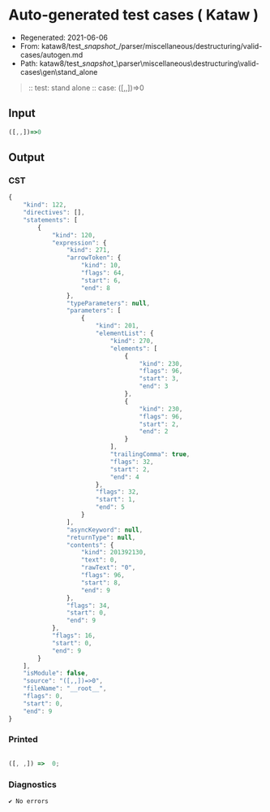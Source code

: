 # Auto-generated test cases ( Kataw )
- Regenerated: 2021-06-06
- From: kataw8/test\__snapshot__/parser/miscellaneous/destructuring/valid-cases/autogen.md
- Path: kataw8/test\__snapshot__\parser\miscellaneous\destructuring\valid-cases\gen\stand_alone
> :: test: stand alone
> :: case: ([,,])=>0
## Input

`````js
([,,])=>0
`````
## Output

### CST

```javascript
{
    "kind": 122,
    "directives": [],
    "statements": [
        {
            "kind": 120,
            "expression": {
                "kind": 271,
                "arrowToken": {
                    "kind": 10,
                    "flags": 64,
                    "start": 6,
                    "end": 8
                },
                "typeParameters": null,
                "parameters": [
                    {
                        "kind": 201,
                        "elementList": {
                            "kind": 270,
                            "elements": [
                                {
                                    "kind": 230,
                                    "flags": 96,
                                    "start": 3,
                                    "end": 3
                                },
                                {
                                    "kind": 230,
                                    "flags": 96,
                                    "start": 2,
                                    "end": 2
                                }
                            ],
                            "trailingComma": true,
                            "flags": 32,
                            "start": 2,
                            "end": 4
                        },
                        "flags": 32,
                        "start": 1,
                        "end": 5
                    }
                ],
                "asyncKeyword": null,
                "returnType": null,
                "contents": {
                    "kind": 201392130,
                    "text": 0,
                    "rawText": "0",
                    "flags": 96,
                    "start": 8,
                    "end": 9
                },
                "flags": 34,
                "start": 0,
                "end": 9
            },
            "flags": 16,
            "start": 0,
            "end": 9
        }
    ],
    "isModule": false,
    "source": "([,,])=>0",
    "fileName": "__root__",
    "flags": 0,
    "start": 0,
    "end": 9
}
```

### Printed

```javascript

([, ,]) =>  0;
```

### Diagnostics

```javascript
✔ No errors
```

